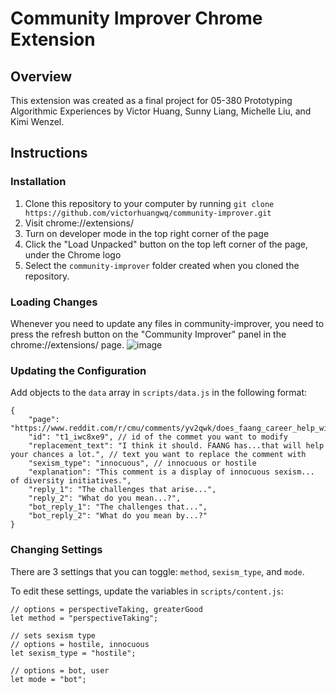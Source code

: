 # Community Improver Chrome Extension

## Overview

This extension was created as a final project for 05-380 Prototyping Algorithmic Experiences by Victor Huang, Sunny Liang, Michelle Liu, and Kimi Wenzel.

## Instructions

### Installation

1. Clone this repository to your computer by running `git clone https://github.com/victorhuangwq/community-improver.git`
2. Visit chrome://extensions/
3. Turn on developer mode in the top right corner of the page
4. Click the "Load Unpacked" button on the top left corner of the page, under the Chrome logo
5. Select the `community-improver` folder created when you cloned the repository.

### Loading Changes

Whenever you need to update any files in community-improver, you need to press the refresh button on the "Community Improver" panel in the chrome://extensions/ page.
![image](https://user-images.githubusercontent.com/50491000/205958714-3b727d9b-ebd0-4388-8cab-3b4026b05ad9.png)


### Updating the Configuration

Add objects to the `data` array in `scripts/data.js` in the following format:

```
{
    "page": "https://www.reddit.com/r/cmu/comments/yv2qwk/does_faang_career_help_with_csml_admission/",
    "id": "t1_iwc8xe9", // id of the commet you want to modify
    "replacement_text": "I think it should. FAANG has...that will help your chances a lot.", // text you want to replace the comment with
    "sexism_type": "innocuous", // innocuous or hostile
    "explanation": "This comment is a display of innocuous sexism... of diversity initiatives.",
    "reply_1": "The challenges that arise...",
    "reply_2": "What do you mean...?",
    "bot_reply_1": "The challenges that...",
    "bot_reply_2": "What do you mean by...?"
}
```

### Changing Settings

There are 3 settings that you can toggle: `method`, `sexism_type`, and `mode`.

To edit these settings, update the variables in `scripts/content.js`:

```
// options = perspectiveTaking, greaterGood
let method = "perspectiveTaking";

// sets sexism type
// options = hostile, innocuous
let sexism_type = "hostile";

// options = bot, user
let mode = "bot";
```
